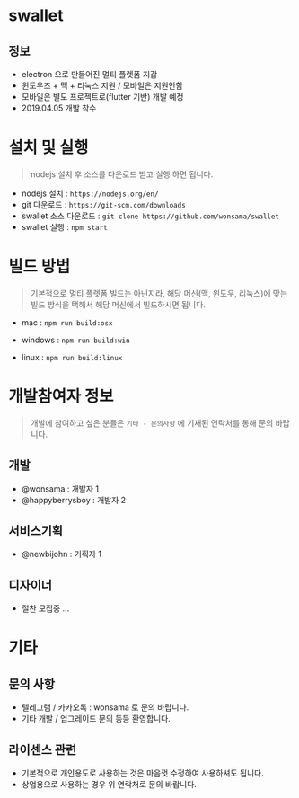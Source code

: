 # swallet

## 정보 

* electron 으로 만들어진 멀티 플렛폼 지갑
* 윈도우즈 + 맥 + 리눅스 지원 / 모바일은 지원안함
* 모바일은 별도 프로젝트로(flutter 기반) 개발 예정 
* 2019.04.05 개발 착수

# 설치 및 실행

> nodejs 설치 후 소스를 다운로드 받고 실행 하면 됩니다.

* nodejs 설치 : `https://nodejs.org/en/`
* git 다운로드 : `https://git-scm.com/downloads`
* swallet 소스 다운로드 : `git clone https://github.com/wonsama/swallet`
* swallet 실행 : `npm start`

# 빌드 방법

> 기본적으로 멀티 플렛폼 빌드는 아닌지라, 해당 머신(맥, 윈도우, 리눅스)에 맞는 빌드 방식을 택해서 해당 머신에서 빌드하시면 됩니다.

* mac : `npm run build:osx`

* windows : `npm run build:win`

* linux : `npm run build:linux`

# 개발참여자 정보

> 개발에 참여하고 싶은 분들은 `기타 - 문의사항` 에 기재된 연락처를 통해 문의 바랍니다.

## 개발 

* @wonsama : 개발자 1
* @happyberrysboy : 개발자 2

## 서비스기획

* @newbijohn : 기획자 1

## 디자이너

* 절찬 모집중 ...

# 기타

## 문의 사항

* 텔레그램 / 카카오톡 : wonsama 로 문의 바랍니다.
* 기타 개발 / 업그레이드 문의 등등 환영합니다.

## 라이센스 관련

* 기본적으로 개인용도로 사용하는 것은 마음껏 수정하여 사용하셔도 됩니다.
* 상업용으로 사용하는 경우 위 연락처로 문의 바랍니다.
